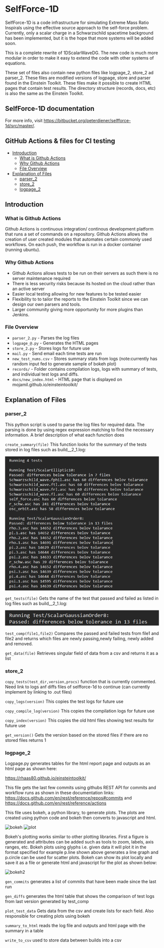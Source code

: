 # SelfForce-1D

SelfForce-1D is a code infrastructure for simulating Extreme Mass Ratio Inspirals using the effective source approach to the self-force problem. Currently, only a scalar charge in a Schwarzschild spacetime background has been implemented, but it is the hope that more systems will be added soon.

This is a complete rewrite of 1DScalarWaveDG. The new code is much more modular in order to make it easy to extend the code with other systems of equations.

These set of files also contain new python files like logpage_2, store_2 ad parser_2. These files are modified versions of logpage, store and parser found in the Einstein Toolkit. These files make it possible to create HTML pages that contain test results. The directory structure (records, docs, etc) is also the same as the Einstein Toolkit.

## SelfForce-1D documentation

For more info, visit https://bitbucket.org/peterdiener/selfforce-1d/src/master/.

## GitHub Actions & files for CI testing

  - [Introduction](#introduction)
    - [What is Github Actions](#what-is-github-actions)
    - [Why Github Actions](#why-github-actions)
    - [File Overview](#file-overview)
  - [Explanation of Files](#explanation-of-files)
    - [parser_2](#parser_2)
    - [store_2](#store_2)
    - [logpage_2](#logpage_2)
  
## Introduction

### What is Github Actions

Github Actions is continuous integration/ continous development platform that runs
a set of commands on a repository. Github Actions allows the creation of user 
created modules that automates certain commonly used workflows. On each push, the 
workflow is run in a docker container (running ubuntu).

### Why Github Actions

- Github Actions allows tests to be run on their servers as such there is no server maintenance required
- There is less security risks because its hosted on the cloud rather than an active server
- Easier local testing allowing for new features to be tested easier
- Flexibility to to tailor the reports to the Einstein Toolkit since we can design our own parsers and tools.
- Larger community giving more opportunity for more plugins than Jenkins.


### File Overview

- `parser_2.py` - Parses the log files
- `logpage_@.py` - Generates the HTML pages
- `store_2.py` - Stores logs for future use
- `mail.py` - Send email each time tests are run
- `new_test_nums.csv` - Stores summary stats from logs (note:currently has random input fed to generate sample of bokeh plot)
- `records/` - Folder contains compilation logs, logs with summary of tests, and individual test logs and diffs. 
- `docs/new_index.html` - HTML page that is displayed on mojamil.github.io/einsteintoolkit/

## Explanation of Files

### parser_2

This python script is used to parse the log files for required data.
The parsing is done by using regex expression matching to find the
necessary information. A brief description of what each function
does

`create_summary(file)` This function looks for the summary of the tests stored in log files such
as build__2_1.log:

![summary](https://github.com/Hrishikesh-Kalyanaraman/einsteintoolkit/blob/SelfForce-1D/images/log_file_sample.png)

`get_tests(file)` Gets the name of the test that passed and failed as listed in log files such
as build__2_1.log:

![pass-fail](https://github.com/Hrishikesh-Kalyanaraman/einsteintoolkit/blob/SelfForce-1D/images/pass-fail.png)

`test_comp(file1,file2)` Compares the passed and failed tests from file1 and file2 and returns
which files are newly passing,newly failing, newly added and removed.

`get_data(file)` Retrieves singular field of data from a csv and returns it as a list

### store_2

`copy_tests(test_dir,version,procs)`  function that is currently commented. Need link to logs anf diffs files of selfforce-1d to continue (can currently implement by linking to .out files)

`copy_logs(version)` This copies the test logs for future use

`copy_compile_log(version)` This copies the compilation logs for future use

`copy_index(version)`  This copies the old html files showing test results for future use

`get_version()` Gets the version based on the stored files if there are no stored files
returns 1

### logpage_2

Logpage.py generates tables for the html report page and outputs as an html page as
shown here:

https://rhaas80.github.io/einsteintoolkit/

This file gets the last few commits using githubs REST API for commits and workflow runs as 
shown in these documentation links: https://docs.github.com/en/rest/reference/repos#commits and https://docs.github.com/en/rest/reference/actions

This file uses bokeh, a python library, to generate plots. The plots are created using python code and bokeh
then converts to javascript and html.

![bokeh](https://github.com/mojamil/einsteintoolkit/blob/gh-pages/images/bokeh.png)
![plot](https://github.com/mojamil/einsteintoolkit/blob/gh-pages/images/plot.PNG)

Bokeh's plotting works similar to other plotting libraries. First a figure is generated and attributes can
be added such as tools to zoom, labels, axis ranges, etc. Bokeh plots using glyphs i.e. given data it will
plot it in the format specified for example p.line shown above generates a line graph and p.circle can be
used for scatter plots. Bokeh can show its plot locally and save it as a file or generate html and javascript
for the plot as shown below:

![bokeh2](https://github.com/mojamil/einsteintoolkit/blob/gh-pages/images/bokeh2.png)

`gen_commits` generates a list of commits that have been made since the last run

`gen_diffs` generates the html table that shows the comparison of test logs from last version generated by test_comp

`plot_test_data` Gets data from the csv and create lists for each field. Also responsible for creating plots using bokeh

`summary_to_html` reads the log file and outputs and html page with the summary in a table

`write_to_csv` used to store data between builds into a csv
